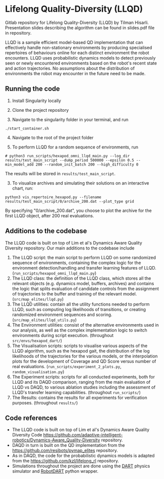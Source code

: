 # Lifelong Quality-Diversity (LLQD)
Gitlab repository for Lifelong Quality-Diversity (LLQD) by Tilman Hisarli. Presentation slides describing the algorithm can be found in slides.pdf file in repository.

LLQD is a sample efficient model-based QD implementation that can effectively handle non-stationary environments by producing specialised repertoires of behaviours online for each distinct environment the robot encounters. LLQD uses probabilistic dynamics models to detect previously seen or newly encountered environments based on the robot's recent state and action trajectories. No assumptions about the distribution of environments the robot may encounter in the future need to be made.

## Running the code
1. Install Singularity locally

2. Clone the project repository

3. Navigate to the singularity folder in your terminal, and run 
```
./start_container.sh
```

4. Navigate to the root of the project folder

5. To perform LLQD for a random sequence of environments, run 
```
# python3 run_scripts/hexapod_omni_llqd_main.py --log_dir results/test_main_script --dump_period 500000 --epsilon 0.5 --min_model_add 200 --random_init_batch 200 --high_difficulty 0
```
The results will be stored in `results/test_main_script`.

3. To visualize archives and simulating their solutions on an interactive chart, run:
```
python3 vis_repertoire_hexapod.py --filename results/test_main_script/0/archive_200.dat --plot_type grid

```
By specifying "0/archive_200.dat", you choose to plot the archive for the first LLQD object, after 200 real evaluations.


## Additions to the codebase

The LLQD code is built on top of Lim et al's Dynamics Aware Quality Diversity repository. Our main additions to the codebase include

1. The LLQD script: the main script to perform LLQD on some randomized sequence of environments, containing the complex logic for the environment detection/handling and transfer learning features of LLQD. (`run_scripts/hexapod_omni_llqd_main.py`)
2. The LLQD class: the definition of the LLQD class, which stores all the relevant objects (e.g. dynamics model, buffers, archives) and contains the logic that splits evaluation of candidate controls from the assignment of trajectories to the buffer and training of the relevant model. (`src/map_elites/llqd.py`)
3. The LLQD utilities: contain all the utility functions needed to perform LLQD, such as computing log likelihoods of transitions, or creating randomized environment sequences and scoring. (`src/map_elites/llqd_utils.py`)
4. The Environment utilities: consist of the alternative environments used in our analysis, as well as the complex implementation logic to switch environments during script execution. (throughout `src/envs/hexapod_dart/`)
5. The Visualisation scripts: scripts to visualise various aspects of the LLQD algorithm, such as the hexapod gait, the distribution of the log likelihoods of the trajectories for the various models, or the interpolation plots for the development of Coverage and QD Score versus number of real evaluations. (`run_scripts/experiment_2_plots.py`, `random_visualisation.py`)
6. The Experiment scripts: scripts for all conducted experiments, both for LLQD and its DAQD comparison, ranging from the main evaluation of LLQD vs DAQD, to various ablation studies including the assessment of LLQD's transfer learning capabilities. (throughout `run_scripts/`)
7. The Results: contains the results for all experiments for verification purposes. (throughout `results/`)


## Code references
- The LLQD code is built on top of Lim et al's Dynamics Aware Quality Diversity Code <https://github.com/adaptive-intelligent-robotics/Dynamics-Aware_Quality-Diversity> repository.
- DAQD in turn is built on the QD implementation from the <https://github.com/resibots/pymap_elites> repository.
- As in DAQD, the code for the probabilistic dynamics models is adapted from the <https://github.com/kzl/lifelong_rl> repository.
- Simulations throughout the project are done using the [DART](https://dartsim.github.io) physics simulator and [RobotDART](https://github.com/resibots/robot_dart) python wrapper.

